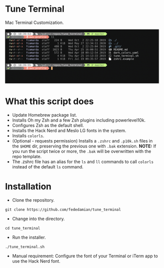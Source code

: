# Tune Terminal
Mac Terminal Customization.

![](./example.png)

# What this script does
- Update Homebrew package list.
- Installs Oh my Zsh and a few Zsh plugins including powerlevel10k.
- Configures Zsh as the default shell.
- Installs the Hack Nerd and Meslo LG fonts in the system.
- Installs `colorls`.
- (Optional - requests permission) Installs a `.zshrc` and `.p10k.sh` files in the `$HOME` dir, preserving the previous one with `.bak` extension. __NOTE:__ If you run the script twice or more, the `.bak` will be overwritten with the repo template.
- The .zshrc file has an alias for the `ls` and `ll` commands to call `colorls` instead of the default `ls` command.

# Installation
- Clone the repository.
```
git clone https://github.com/fededamian/tune_terminal
```

- Change into the directory.
```
cd tune_terminal
```

- Run the installer.
```
./tune_terminal.sh
```

- Manual requirement:
Configure the font of your Terminal or iTerm app to use the Hack Nerd font.
